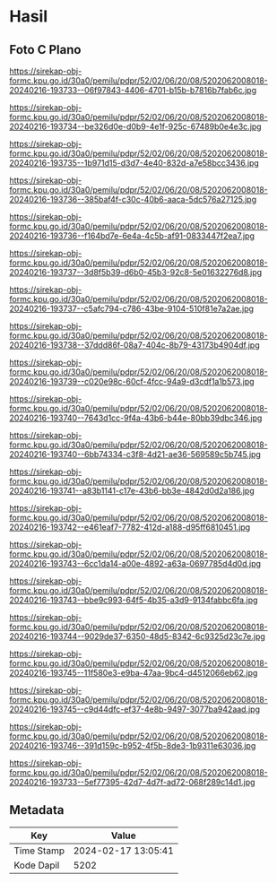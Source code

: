 # Hasil

## Foto C Plano

https://sirekap-obj-formc.kpu.go.id/30a0/pemilu/pdpr/52/02/06/20/08/5202062008018-20240216-193733--06f97843-4406-4701-b15b-b7816b7fab6c.jpg

https://sirekap-obj-formc.kpu.go.id/30a0/pemilu/pdpr/52/02/06/20/08/5202062008018-20240216-193734--be326d0e-d0b9-4e1f-925c-67489b0e4e3c.jpg

https://sirekap-obj-formc.kpu.go.id/30a0/pemilu/pdpr/52/02/06/20/08/5202062008018-20240216-193735--1b971d15-d3d7-4e40-832d-a7e58bcc3436.jpg

https://sirekap-obj-formc.kpu.go.id/30a0/pemilu/pdpr/52/02/06/20/08/5202062008018-20240216-193736--385baf4f-c30c-40b6-aaca-5dc576a27125.jpg

https://sirekap-obj-formc.kpu.go.id/30a0/pemilu/pdpr/52/02/06/20/08/5202062008018-20240216-193736--f164bd7e-6e4a-4c5b-af91-0833447f2ea7.jpg

https://sirekap-obj-formc.kpu.go.id/30a0/pemilu/pdpr/52/02/06/20/08/5202062008018-20240216-193737--3d8f5b39-d6b0-45b3-92c8-5e01632276d8.jpg

https://sirekap-obj-formc.kpu.go.id/30a0/pemilu/pdpr/52/02/06/20/08/5202062008018-20240216-193737--c5afc794-c786-43be-9104-510f81e7a2ae.jpg

https://sirekap-obj-formc.kpu.go.id/30a0/pemilu/pdpr/52/02/06/20/08/5202062008018-20240216-193738--37ddd86f-08a7-404c-8b79-43173b4904df.jpg

https://sirekap-obj-formc.kpu.go.id/30a0/pemilu/pdpr/52/02/06/20/08/5202062008018-20240216-193739--c020e98c-60cf-4fcc-94a9-d3cdf1a1b573.jpg

https://sirekap-obj-formc.kpu.go.id/30a0/pemilu/pdpr/52/02/06/20/08/5202062008018-20240216-193740--7643d1cc-9f4a-43b6-b44e-80bb39dbc346.jpg

https://sirekap-obj-formc.kpu.go.id/30a0/pemilu/pdpr/52/02/06/20/08/5202062008018-20240216-193740--6bb74334-c3f8-4d21-ae36-569589c5b745.jpg

https://sirekap-obj-formc.kpu.go.id/30a0/pemilu/pdpr/52/02/06/20/08/5202062008018-20240216-193741--a83b1141-c17e-43b6-bb3e-4842d0d2a186.jpg

https://sirekap-obj-formc.kpu.go.id/30a0/pemilu/pdpr/52/02/06/20/08/5202062008018-20240216-193742--e461eaf7-7782-412d-a188-d95ff6810451.jpg

https://sirekap-obj-formc.kpu.go.id/30a0/pemilu/pdpr/52/02/06/20/08/5202062008018-20240216-193743--6cc1da14-a00e-4892-a63a-0697785d4d0d.jpg

https://sirekap-obj-formc.kpu.go.id/30a0/pemilu/pdpr/52/02/06/20/08/5202062008018-20240216-193743--bbe9c993-64f5-4b35-a3d9-9134fabbc6fa.jpg

https://sirekap-obj-formc.kpu.go.id/30a0/pemilu/pdpr/52/02/06/20/08/5202062008018-20240216-193744--9029de37-6350-48d5-8342-6c9325d23c7e.jpg

https://sirekap-obj-formc.kpu.go.id/30a0/pemilu/pdpr/52/02/06/20/08/5202062008018-20240216-193745--11f580e3-e9ba-47aa-9bc4-d4512066eb62.jpg

https://sirekap-obj-formc.kpu.go.id/30a0/pemilu/pdpr/52/02/06/20/08/5202062008018-20240216-193745--c9d44dfc-ef37-4e8b-9497-3077ba942aad.jpg

https://sirekap-obj-formc.kpu.go.id/30a0/pemilu/pdpr/52/02/06/20/08/5202062008018-20240216-193746--391d159c-b952-4f5b-8de3-1b9311e63036.jpg

https://sirekap-obj-formc.kpu.go.id/30a0/pemilu/pdpr/52/02/06/20/08/5202062008018-20240216-193733--5ef77395-42d7-4d7f-ad72-068f289c14d1.jpg


## Metadata

| Key        | Value               |
| ---------- | ------------------- |
| Time Stamp | 2024-02-17 13:05:41 |
| Kode Dapil | 5202                |



